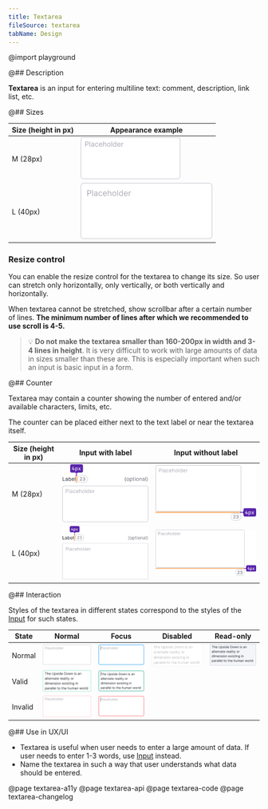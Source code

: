 ```yaml
---
title: Textarea
fileSource: textarea
tabName: Design
---
```


@import playground

@## Description

**Textarea** is an input for entering multiline text: comment, description, link list, etc.

@## Sizes

| Size (height in px) | Appearance example                 |
| ------------------- | ---------------------------------- |
| M (28px)            | ![input with M size](static/m.png) |
| L (40px)            | ![input with L size](static/l.png) |

### Resize control

You can enable the resize control for the textarea to change its size. So user can stretch only horizontally, only vertically, or both vertically and horizontally.

When textarea cannot be stretched, show scrollbar after a certain number of lines. **The minimum number of lines after which we recommended to use scroll is 4-5.**

> 💡 **Do not make the textarea smaller than 160-200px in width and 3-4 lines in height**. It is very difficult to work with large amounts of data in sizes smaller than these are. This is especially important when such an input is basic input in a form.

@## Counter

Textarea may contain a counter showing the number of entered and/or available characters, limits, etc.

The counter can be placed either next to the text label or near the textarea itself.

| Size (height in px) | Input with label                                       | Input without label                                          |
| ------------------- | ------------------------------------------------------ | ------------------------------------------------------------ |
| M (28px)            | ![input with M size and counter](static/counter-M.png) | ![input with M size and counter](static/counter-inner-M.png) |
| L (40px)            | ![input with L size and counter](static/counter-L.png) | ![input with L size and counter](static/counter-inner-L.png) |

@## Interaction

Styles of the textarea in different states correspond to the styles of the [Input](/components/input/) for such states.

| State   | Normal                                 | Focus                                                     | Disabled                                 | Read-only                                |
| ------- | -------------------------------------- | --------------------------------------------------------- | ---------------------------------------- | ---------------------------------------- |
| Normal  | ![default input](static/m.png)         | ![default focus](static/m-focus.png)                      | ![disabled input](static/m-disabled.png) | ![readonly input](static/m-readonly.png) |
| Valid   | ![valid input](static/m-valid.png)     | ![input with valid focus](static/m-valid-focus.png)       |                                          |                                          |
| Invalid | ![invalid input](static/m-invalid.png) | ![ininput with invalid focus](static/m-invalid-focus.png) |                                          |                                          |

@## Use in UX/UI

- Textarea is useful when user needs to enter a large amount of data. If user needs to enter 1-3 words, use [Input](/components/input/) instead.
- Name the textarea in such a way that user understands what data should be entered.

@page textarea-a11y
@page textarea-api
@page textarea-code
@page textarea-changelog
